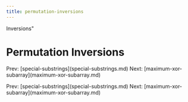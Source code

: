 ```yaml
---
title: permutation-inversions
---
```


Inversions\"

# Permutation Inversions

Prev:
\[special-substrings](special-substrings.md)
Next:
\[maximum-xor-subarray](maximum-xor-subarray.md)

Prev:
\[special-substrings](special-substrings.md)
Next:
\[maximum-xor-subarray](maximum-xor-subarray.md)
